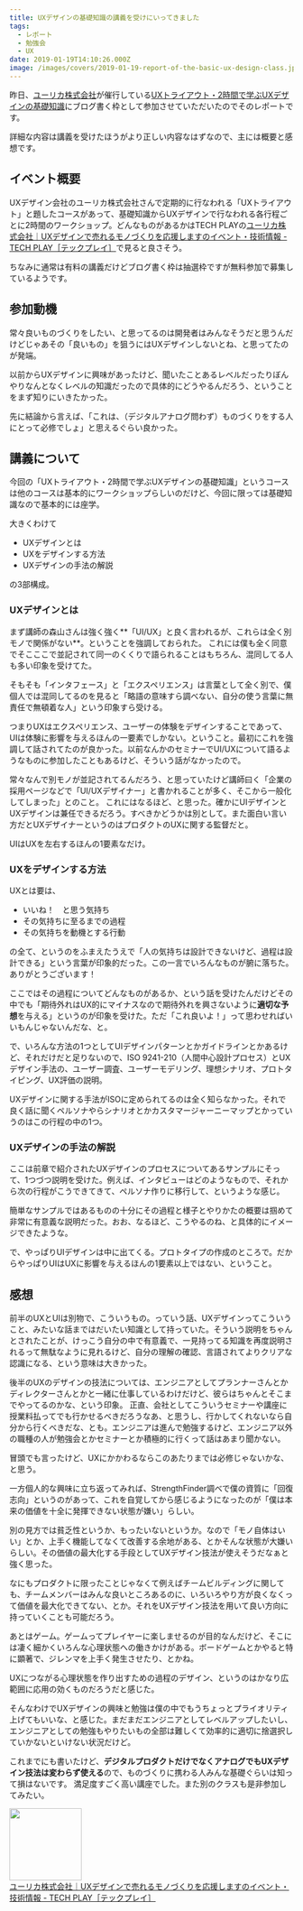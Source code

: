 ```yaml
---
title: UXデザインの基礎知識の講義を受けにいってきました
tags:
  - レポート
  - 勉強会
  - UX
date: 2019-01-19T14:10:26.000Z
image: /images/covers/2019-01-19-report-of-the-basic-ux-design-class.jpg
---
```


昨日、[ユーリカ株式会社](https://www.ureka.co.jp/)が催行している[UXトライアウト・2時間で学ぶUXデザインの基礎知識](https://techplay.jp/event/713434?utm_source=713434&utm_medium=email&utm_campaign=own_newevent)にブログ書く枠として参加させていただいたのでそのレポートです。

詳細な内容は講義を受けたほうがより正しい内容なはずなので、主には概要と感想です。

## イベント概要
UXデザイン会社のユーリカ株式会社さんで定期的に行なわれる「UXトライアウト」と題したコースがあって、基礎知識からUXデザインで行なわれる各行程ごとに2時間のワークショップ。どんなものがあるかはTECH PLAYの[ユーリカ株式会社｜UXデザインで売れるモノづくりを応援しますのイベント・技術情報 \- TECH PLAY［テックプレイ］](https://techplay.jp/community/urekacojp)で見ると良さそう。

ちなみに通常は有料の講義だけどブログ書く枠は抽選枠ですが無料参加で募集しているようです。

## 参加動機
常々良いものづくりをしたい、と思ってるのは開発者はみんなそうだと思うんだけどじゃあその「良いもの」を狙うにはUXデザインしないとね、と思ってたのが発端。

以前からUXデザインに興味があったけど、聞いたことあるレベルだったりぼんやりなんとなくレベルの知識だったので具体的にどうやるんだろう、ということをまず知りにいきたかった。

先に結論から言えば、「これは、（デジタルアナログ問わず）ものづくりをする人にとって必修でしょ」と思えるぐらい良かった。

## 講義について
今回の「UXトライアウト・2時間で学ぶUXデザインの基礎知識」というコースは他のコースは基本的にワークショップらしいのだけど、今回に限っては基礎知識なので基本的には座学。

大きくわけて

+ UXデザインとは
+ UXをデザインする方法
+ UXデザインの手法の解説

の3部構成。

### UXデザインとは
まず講師の森山さんは強く強く**「UI/UX」と良く言われるが、これらは全く別モノで関係がない**。ということを強調しておられた。 これには僕も全く同意でそこここで並記されて同一のくくりで語られることはもちろん、混同してる人も多い印象を受けてた。

そもそも「インタフェース」と「エクスペリエンス」は言葉として全く別で、僕個人では混同してるのを見ると「略語の意味すら調べない、自分の使う言葉に無責任で無頓着な人」という印象すら受ける。

つまりUXはエクスペリエンス、ユーザーの体験をデザインすることであって、UIは体験に影響を与えるほんの一要素でしかない。ということ。最初にこれを強調して話されてたのが良かった。以前なんかのセミナーでUI/UXについて語るようなものに参加したこともあるけど、そういう話がなかったので。

常々なんで別モノが並記されてるんだろう、と思っていたけど講師曰く「企業の採用ページなどで「UI/UXデザイナー」と書かれることが多く、そこから一般化してしまった」とのこと。
これにはなるほど、と思った。確かにUIデザインとUXデザインは兼任できるだろう。すべきかどうかは別として。また面白い言い方だとUXデザイナーというのはプロダクトのUXに関する監督だと。

UIはUXを左右するほんの1要素なだけ。

### UXをデザインする方法
UXとは要は、
+ いいね！　と思う気持ち
+ その気持ちに至るまでの過程
+ その気持ちを動機とする行動

の全て、というのをふまえたうえで「人の気持ちは設計できないけど、過程は設計できる」という言葉が印象的だった。この一言でいろんなものが腑に落ちた。ありがとうございます！

ここではその過程についてどんなものがあるか、という話を受けたんだけどその中でも「期待外れはUX的にマイナスなので期待外れを興さないように**適切な予想**を与える」というのが印象を受けた。ただ「これ良いよ！」って思わせればいいもんじゃないんだな、と。

で、いろんな方法の1つとしてUIデザインパターンとかガイドラインとかあるけど、それだけだと足りないので、ISO 9241-210（人間中心設計プロセス）とUXデザイン手法の、ユーザー調査、ユーザーモデリング、理想シナリオ、プロトタイピング、UX評価の説明。

UXデザインに関する手法がISOに定められてるのは全く知らなかった。それで良く話に聞くペルソナやらシナリオとかカスタマージャーニーマップとかっていうのはこの行程の中の1つ。

### UXデザインの手法の解説
ここは前章で紹介されたUXデザインのプロセスについてあるサンプルにそって、1つづつ説明を受けた。例えば、インタビューはどのようなもので、それから次の行程がこうできてきて、ペルソナ作りに移行して、というような感じ。

簡単なサンプルではあるものの十分にその過程と様子とやりかたの概要は掴めて非常に有意義な説明だった。おお、なるほど、こうやるのね、と具体的にイメージできたような。

で、やっぱりUIデザインは中に出てくる。プロトタイプの作成のところで。だからやっぱりUIはUXに影響を与えるほんの1要素以上ではない、ということ。

## 感想
前半のUXとUIは別物で、こういうもの。っていう話、UXデザインってこういうこと、みたいな話まではだいたい知識として持っていた。そういう説明をちゃんとされたことが、けっこう自分の中で有意義で、一見持ってる知識を再度説明されるって無駄なように見れるけど、自分の理解の確認、言語されてよりクリアな認識になる、という意味は大きかった。

後半のUXのデザインの技法については、エンジニアとしてプランナーさんとかディレクターさんとかと一緒に仕事しているわけだけど、彼らはちゃんとそこまでやってるのかな、という印象。
正直、会社としてこういうセミナーや講座に授業料払ってでも行かせるべきだろうなあ、と思うし、行かしてくれないなら自分から行くべきだな、とも。エンジニアは進んで勉強するけど、エンジニア以外の職種の人が勉強会とかセミナーとか積極的に行くって話はあまり聞かない。

冒頭でも言ったけど、UXにかかわるならこのあたりまでは必修じゃないかな、と思う。

一方個人的な興味に立ち返ってみれば、StrengthFinder調べで僕の資質に「回復志向」というのがあって、これを自覚してから感じるようになったのが「僕は本来の価値を十全に発揮できない状態が嫌い」らしい。

別の見方では貧乏性というか、もったいないというか。なので「モノ自体はいい」とか、上手く機能してなくて改善する余地がある、とかそんな状態が大嫌いらしい。その価値の最大化する手段としてUXデザイン技法が使えそうだなぁと強く思った。

なにもプロダクトに限ったことじゃなくて例えばチームビルディングに関しても、チームメンバーはみんな良いところあるのに、いろいろやり方が良くなくって価値を最大化できてない、とか。それをUXデザイン技法を用いて良い方向に持っていくことも可能だろう。

あとはゲーム。ゲームってプレイヤーに楽しませるのが目的なんだけど、そこには凄く細かくいろんな心理状態への働きかけがある。ボードゲームとかやると特に顕著で、ジレンマを上手く発生させたり、とかね。

UXにつながる心理状態を作り出すための過程のデザイン、というのはかなり広範囲に応用の効くものだろうだと感じた。

そんなわけでUXデザインの興味と勉強は僕の中でもうちょっとプライオリティ上げてもいいな、と感じた。まだまだエンジニアとしてレベルアップしたいし、エンジニアとしての勉強もやりたいもの全部は難しくて効率的に適切に捨選択していかないといけない状況だけど。

これまでにも書いたけど、**デジタルプロダクトだけでなくアナログでもUXデザイン技法は変わらず使える**ので、ものづくりに携わる人みんな基礎ぐらいは知って損はないです。
満足度すごく高い講座でした。また別のクラスも是非参加してみたい。

<div class="linkbox"><div class="linkbox_image"><a href="https://techplay.jp/community/urekacojp" target="_blank" ><img src="https://s3.techplay.jp/images/organizer/c679498c461f8a619e89bf999756af4e81aa21e4.png" style="border: none;" width="128" /></a></div><div class="link_info"><div class="link_title"><a href="https://techplay.jp/community/urekacojp" target="_blank" >ユーリカ株式会社｜UXデザインで売れるモノづくりを応援しますのイベント・技術情報 - TECH PLAY［テックプレイ］</a> </div><div class="link_description"></div></div></div>
